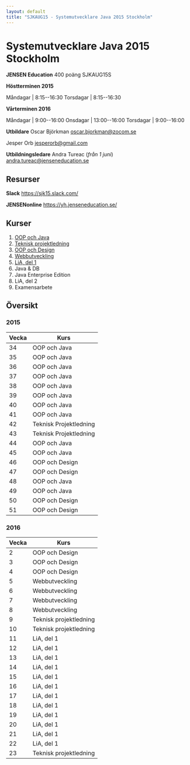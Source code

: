 ```yaml
---
layout: default
title: "SJKAUG15 - Systemutvecklare Java 2015 Stockholm"
---
```



Systemutvecklare Java 2015 Stockholm
====================================
**JENSEN Education**
400 poäng
SJKAUG15S

**Höstterminen 2015**

Måndagar  | 8:15--16:30
Torsdagar | 8:15--16:30

**Vårterminen 2016**

Måndagar  | 9:00--16:00
Onsdagar  | 13:00--16:00
Torsdagar | 9:00--16:00


**Utbildare** 
Oscar Björkman
<oscar.bjorkman@zocom.se>

Jesper Orb
<jesperorb@gmail.com>


**Utbildningsledare**
Andra Tureac (_från 1 juni_)
<andra.tureac@jenseneducation.se>



Resurser
--------
**Slack**
https://sjk15.slack.com/

**JENSENonline**
https://yh.jenseneducation.se/


Kurser
------
1.	[OOP och Java](oop-och-java/) 
4.	[Teknisk projektledning](teknisk-projektledning/)
2.	[OOP och Design](oop-och-design/)
5.	[Webbutveckling](webbutveckling/) 
3.	[LiA, del 1](lia-1/)
6.	Java & DB 
7.	Java Enterprise Edition 
8.	LiA, del 2
9.	Examensarbete



Översikt
--------

### 2015

Vecka  | Kurs
-------|-------
34	| OOP och Java 
35	| OOP och Java
36	| OOP och Java
37	| OOP och Java
38	| OOP och Java
39	| OOP och Java
40	| OOP och Java
41	| OOP och Java
42	| Teknisk Projektledning
43	| Teknisk Projektledning
44	| OOP och Java
45	| OOP och Java
46	| OOP och Design
47	| OOP och Design
48	| OOP och Java
49	| OOP och Java
50	| OOP och Design
51	| OOP och Design

### 2016

Vecka  | Kurs
-------|-------
2	| OOP och Design
3	| OOP och Design
4	| OOP och Design
5	| Webbutveckling
6	| Webbutveckling
7	| Webbutveckling
8	| Webbutveckling
9	| Teknisk projektledning
10	| Teknisk projektledning
11	| LiA, del 1
12	| LiA, del 1
13	| LiA, del 1
14	| LiA, del 1
15	| LiA, del 1
16	| LiA, del 1
17	| LiA, del 1
18	| LiA, del 1
19	| LiA, del 1
20	| LiA, del 1
21	| LiA, del 1
22	| LiA, del 1
23	| Teknisk projektledning
